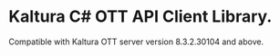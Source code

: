# Kaltura C# OTT API Client Library.
Compatible with Kaltura OTT server version 8.3.2.30104 and above.
